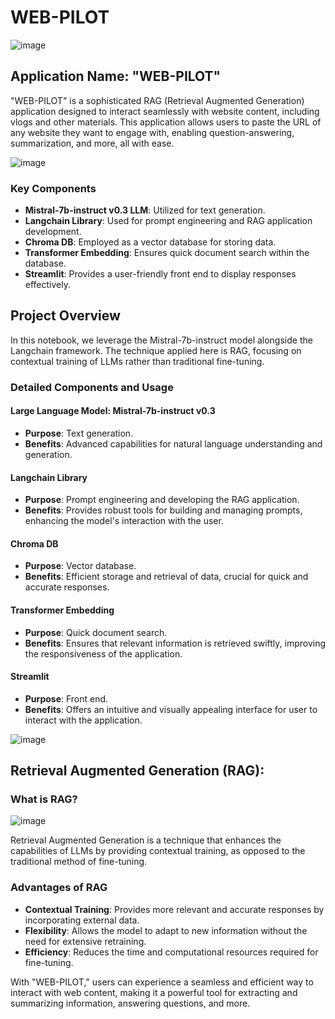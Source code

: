 # WEB-PILOT

![image](https://github.com/user-attachments/assets/92b27a1b-207d-4f8b-a7d0-f96765e89742)


## Application Name: "WEB-PILOT"

"WEB-PILOT" is a sophisticated RAG (Retrieval Augmented Generation) application designed to interact seamlessly with website content, including vlogs and other materials. This application allows users to paste the URL of any website they want to engage with, enabling question-answering, summarization, and more, all with ease. 

![image](https://miro.medium.com/v2/resize:fit:2000/1*-0ROJw3TW0-06m7QckWlPQ.png)


### Key Components

- **Mistral-7b-instruct v0.3 LLM**: Utilized for text generation.
- **Langchain Library**: Used for prompt engineering and RAG application development.
- **Chroma DB**: Employed as a vector database for storing data.
- **Transformer Embedding**: Ensures quick document search within the database.
- **Streamlit**: Provides a user-friendly front end to display responses effectively.

## Project Overview

In this notebook, we leverage the Mistral-7b-instruct model alongside the Langchain framework. The technique applied here is RAG, focusing on contextual training of LLMs rather than traditional fine-tuning.

### Detailed Components and Usage

#### Large Language Model: Mistral-7b-instruct v0.3
- **Purpose**: Text generation.
- **Benefits**: Advanced capabilities for natural language understanding and generation.

#### Langchain Library
- **Purpose**: Prompt engineering and developing the RAG application.
- **Benefits**: Provides robust tools for building and managing prompts, enhancing the model's interaction with the user.

#### Chroma DB
- **Purpose**: Vector database.
- **Benefits**: Efficient storage and retrieval of data, crucial for quick and accurate responses.

#### Transformer Embedding
- **Purpose**: Quick document search.
- **Benefits**: Ensures that relevant information is retrieved swiftly, improving the responsiveness of the application.

#### Streamlit
- **Purpose**: Front end.
- **Benefits**: Offers an intuitive and visually appealing interface for user to interact with the application.
  
![image](https://github.com/user-attachments/assets/b6abcc74-5614-4296-ad7f-f83ed9cafa8e)


## Retrieval Augmented Generation (RAG):

### What is RAG?

![image](https://media.licdn.com/dms/image/D5612AQGnuid-nR0Oyg/article-cover_image-shrink_600_2000/0/1700412265265?e=1727308800&v=beta&t=9dpO2cDBu4xlPcYdzSor2B5qIo-pAHdOa3EFexRHyfg)

Retrieval Augmented Generation is a technique that enhances the capabilities of LLMs by providing contextual training, as opposed to the traditional method of fine-tuning. 

### Advantages of RAG
- **Contextual Training**: Provides more relevant and accurate responses by incorporating external data.
- **Flexibility**: Allows the model to adapt to new information without the need for extensive retraining.
- **Efficiency**: Reduces the time and computational resources required for fine-tuning.

With "WEB-PILOT," users can experience a seamless and efficient way to interact with web content, making it a powerful tool for extracting and summarizing information, answering questions, and more.
